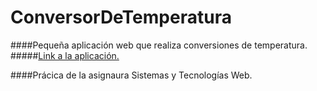 # ConversorDeTemperatura

####Pequeña aplicación web que realiza conversiones de temperatura.
#####[Link a la aplicación.](http://alu0100768893.github.io/ConversorDeTemperatura/)

####Prácica de la asignaura Sistemas y Tecnologías Web.
